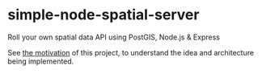 # simple-node-spatial-server
Roll your own spatial data API using PostGIS, Node.js &amp; Express

See [the motivation](https://github.com/erick-otenyo/simple-node-spatial-server/blob/master/IDEA.md) of this project, to understand the idea and architecture being implemented.

